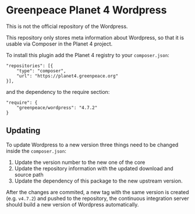 # Greenpeace Planet 4 Wordpress
This is not the official repository of the Wordpress.

This repository only stores meta information about Wordpress, so that it is
usable via Composer in the Planet 4 project.

To install this plugin add the Planet 4 registry to your `composer.json`:

	"repositories": [{
		"type": "composer",
		"url": "https://planet4.greenpeace.org"
	}],

and the dependency to the require section:

	"require": {
		"greenpeace/wordpress": "4.7.2"
	}


## Updating
To update Wordpress to a new version three things need to be changed inside 
the `composer.json`:

1. Update the version number to the new one of the core
2. Update the repository information with the updated download and source path
3. Update the dependency of this package to the new upstream version.

After the changes are commited, a new tag with the same version is created (e.g. 
`v4.7.2`) and pushed to the repository, the continuous integration server 
should build a new version of Wordpress automatically. 
